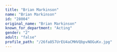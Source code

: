 ```yaml
---
title: "Brian Markinson"
name: "Brian Markinson"
id: "28004"
original_name: "Brian Markinson"
known_for_department: "Acting"
gender: "2"
adult: "false"
profile_path: "/26fa857UrEU4aCMHVQbpvNOGuKv.jpg"
---
```

